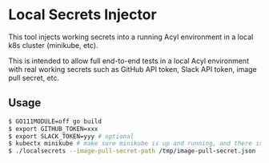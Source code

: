 # Local Secrets Injector

This tool injects working secrets into a running Acyl environment in a local k8s cluster (minikube, etc).

This is intended to allow full end-to-end tests in a local Acyl environment with real working secrets
such as GitHub API token, Slack API token, image pull secret, etc.

## Usage

```bash
$ GO111MODULE=off go build
$ export GITHUB_TOKEN=xxx
$ export SLACK_TOKEN=yyy # optional
$ kubectx minikube # make sure minikube is up and running, and there is a running Acyl DQA in it
$ ./localsecrets --image-pull-secret-path /tmp/image-pull-secret.json --dockercfg-path /tmp/dockercfg.json
```